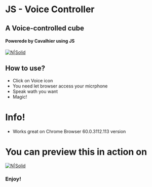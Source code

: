 # JS - Voice Controller
## A Voice-controlled cube

#### Powerede by Cavalhier using JS
[![N|Solid](https://tiaanduplessis.gallerycdn.vsassets.io/extensions/tiaanduplessis/vs-code-js-hacker-pack/1.1.0/1501833168810/Microsoft.VisualStudio.Services.Icons.Default)](https://cavalhier.me)

## How to use?

  - Click on Voice icon
  - You need let  browser access your micrphone
  - Speak wath you want 
  - Magic!

# Info!

  - Works great on Chrome Browser  60.0.3112.113 version
  
  # You can preview this in action on 

[![N|Solid](https://cdn4.iconfinder.com/data/icons/ionicons/512/icon-play-128.png)](https://cavalhier.me/cube)

  
### Enjoy!



